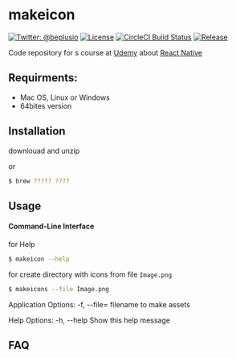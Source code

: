 # makeicon

[![Twitter: @beplusio](https://img.shields.io/badge/contact-@beplusio-blue.svg?style=flat)](https://twitter.com/beplusio)
[![License](https://img.shields.io/badge/license-MIT-green.svg?style=flat)](https://github.com/beplus/makeicon/blob/master/LICENSE)
[![CircleCI Build Status](https://circleci.com/gh/beplus/makeicon.svg?style=shield)](https://circleci.com/gh/beplus/makeicon)
[![Release](https://img.shields.io/github/release/goreleaser/goreleaser.svg?style=flat-square)](https://github.com/beplus/makeicon/releases/latest)

Code repository for s course at [Udemy](https://www.udemy.com) about [React Native](https://www.udemy.com)

## Requirments: 
* Mac OS, Linux or Windows 
* 64bites version


## Installation

downlouad and unzip 

or

```bash
$ brew ????? ????
```

## Usage
#### Command-Line Interface
for Help
```bash
$ makeicon --help
```
for create directory with icons from file `Image.png`
```bash
$ makeicons --file Image.png
```
Application Options:
  -f, --file= filename to make assets

Help Options:
  -h, --help  Show this help message

## FAQ

